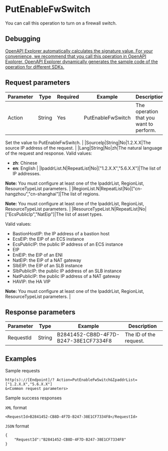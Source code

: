 # PutEnableFwSwitch

You can call this operation to turn on a firewall switch.

## Debugging

[OpenAPI Explorer automatically calculates the signature value. For your convenience, we recommend that you call this operation in OpenAPI Explorer. OpenAPI Explorer dynamically generates the sample code of the operation for different SDKs.](https://api.aliyun.com/#product=Cloudfw&api=PutEnableFwSwitch&type=RPC&version=2017-12-07)

## Request parameters

|Parameter|Type|Required|Example|Description|
|---------|----|--------|-------|-----------|
|Action|String|Yes|PutEnableFwSwitch|The operation that you want to perform.

Set the value to PutEnableFwSwitch. |
|SourceIp|String|No|1.2.X.X|The source IP address of the request. |
|Lang|String|No|zh|The natural language of the request and response. Valid values:

-   **zh**: Chinese
-   **en**: English |
|IpaddrList.N|RepeatList|No|\["1.2.X.X","5.6.X.X"\]|The list of IP addresses.

**Note:** You must configure at least one of the IpaddrList, RegionList, ResourceTypeList parameters. |
|RegionList.N|RepeatList|No|\["cn-hangzhou","cn-shanghai"\]|The list of regions.

**Note:** You must configure at least one of the IpaddrList, RegionList, ResourceTypeList parameters. |
|ResourceTypeList.N|RepeatList|No|\["EcsPublicIp","NatEip"\]|The list of asset types.

Valid values:

-   BastionHostIP: the IP address of a bastion host
-   EcsEIP: the EIP of an ECS instance
-   EcsPublicIP: the public IP address of an ECS instance
-   EIP
-   EniEIP: the EIP of an ENI
-   NatEIP: the EIP of a NAT gateway
-   SlbEIP: the EIP of an SLB instance
-   SlbPublicIP: the public IP address of an SLB instance
-   NatPublicIP: the public IP address of a NAT gateway
-   HAVIP: the HA VIP

**Note:** You must configure at least one of the IpaddrList, RegionList, ResourceTypeList parameters. |

## Response parameters

|Parameter|Type|Example|Description|
|---------|----|-------|-----------|
|RequestId|String|B2841452-CB8D-4F7D-B247-38E1CF7334F8|The ID of the request. |

## Examples

Sample requests

```
http(s)://[Endpoint]/? Action=PutEnableFwSwitch&IpaddrList=["1.2.X.X","5.6.X.X"]
&<Common request parameters>
```

Sample success responses

`XML` format

```
<RequestId>B2841452-CB8D-4F7D-B247-38E1CF7334F8</RequestId>
```

`JSON` format

```
{
    "RequestId":"B2841452-CB8D-4F7D-B247-38E1CF7334F8"
}
```

